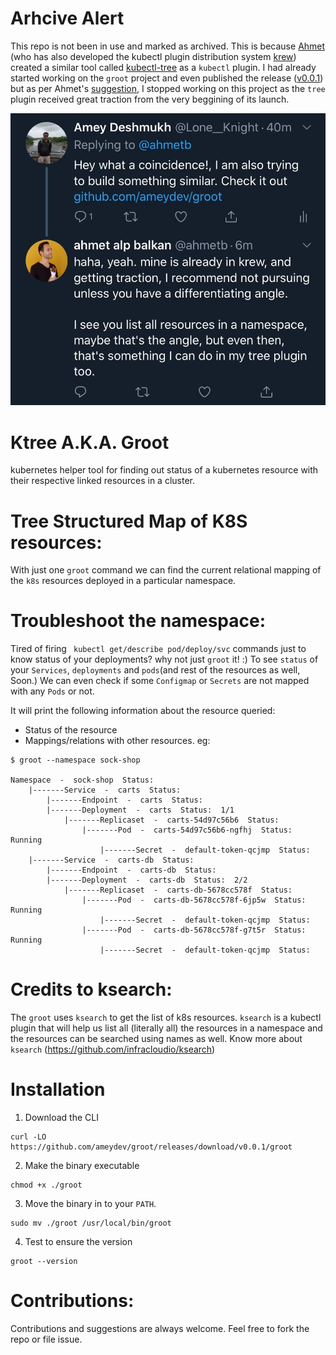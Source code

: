 # Arhcive Alert

This repo is not been in use and marked as archived. This is because [Ahmet](https://twitter.com/ahmetb) (who has also developed the kubectl plugin distribution system [krew](https://krew.sigs.k8s.io/plugins/)) created a similar tool called [kubectl-tree](https://github.com/ahmetb/kubectl-tree) as a `kubectl` plugin. I had already started working on the `groot` project and even published the release ([v0.0.1](https://github.com/ameydev/groot/releases/tag/v0.0.1)) but as per Ahmet's [suggestion](https://twitter.com/ahmetb/status/1209738603699429378), I stopped working on this project as the `tree` plugin received great traction from the very beggining of its launch.


![Ahemt's response](groot-vs-tree.jpg?raw=true "Groot response by Ahmet")


# Ktree A.K.A. Groot
kubernetes helper tool for finding out status of a kubernetes resource with their respective linked resources in a cluster.

# Tree Structured Map of K8S resources:
With just one `groot` command we can find the current relational mapping of the `k8s` resources deployed in a particular namespace.


# Troubleshoot the namespace:
Tired of firing ` kubectl get/describe pod/deploy/svc` commands just to know status of your deployments? why not just `groot` it! :) To see `status` of your `Services`, `deployments` and `pods`(and rest of the resources as well, Soon.)
We can even check if some `Configmap` or `Secrets` are not mapped with any `Pods` or not.


It will print the following information about the resource queried:
  - Status of the resource
  - Mappings/relations with other resources.
eg:

```
$ groot --namespace sock-shop

Namespace  -  sock-shop  Status:  
	|-------Service  -  carts  Status:  
		|-------Endpoint  -  carts  Status:  
		|-------Deployment  -  carts  Status:  1/1
			|-------Replicaset  -  carts-54d97c56b6  Status:  
				|-------Pod  -  carts-54d97c56b6-ngfhj  Status:  Running
					|-------Secret  -  default-token-qcjmp  Status:  
	|-------Service  -  carts-db  Status:  
		|-------Endpoint  -  carts-db  Status:  
		|-------Deployment  -  carts-db  Status:  2/2
			|-------Replicaset  -  carts-db-5678cc578f  Status:  
				|-------Pod  -  carts-db-5678cc578f-6jp5w  Status:  Running
					|-------Secret  -  default-token-qcjmp  Status:  
				|-------Pod  -  carts-db-5678cc578f-g7t5r  Status:  Running
					|-------Secret  -  default-token-qcjmp  Status:  
```

# Credits to ksearch:
The `groot` uses `ksearch` to get the list of k8s resources. `ksearch` is a kubectl plugin that will help us list all (literally all) the resources in a namespace and the resources can be searched using names as well.
Know more about `ksearch` (https://github.com/infracloudio/ksearch) 


# Installation 

1. Download the CLI
```
curl -LO https://github.com/ameydev/groot/releases/download/v0.0.1/groot

```
2. Make the binary executable
```
chmod +x ./groot

```
3. Move the binary in to your `PATH`.
```
sudo mv ./groot /usr/local/bin/groot

```
4. Test to ensure the version
```
groot --version

```


# Contributions:

Contributions and suggestions are always welcome. Feel free to fork the repo or file issue.
